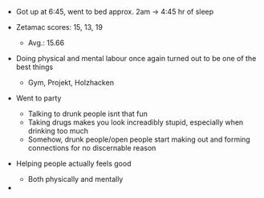 - Got up at 6:45, went to bed approx. 2am  -> 4:45 hr of sleep
- Zetamac scores: 15, 13, 19
	- Avg.: 15.66

- Doing physical and mental labour once again turned out to be one of the best things
	- Gym, Projekt, Holzhacken
- Went to party
	- Talking to drunk people isnt that fun
	- Taking drugs makes you look increadibly stupid, especially when drinking too much
	- Somehow, drunk people/open people start making out and forming connections for no discernable reason
- Helping people actually feels good
	- Both physically and mentally
- 